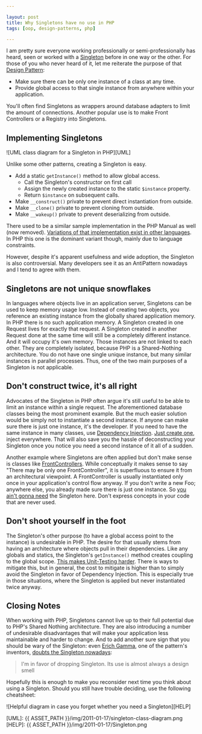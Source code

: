 ```yaml
---

layout: post
title: Why Singletons have no use in PHP
tags: [oop, design-patterns, php]

---
```


I am pretty sure everyone working professionally or semi-professionally has heard, seen or worked with a [Singleton][1] before in one way or the other. For those of you who never heard of it, let me reiterate the purpose of that [Design Pattern][2]:

- Make sure there can be only one instance of a class at any time.
- Provide global access to that single instance from anywhere within your application.

You'll often find Singletons as wrappers around database adapters to limit the amount of connections. Another popular use is to make Front Controllers or a Registry into Singletons.

## Implementing Singletons

![UML class diagram for a Singleton in PHP][UML]

Unlike some other patterns, creating a Singleton is easy.

- Add a static `getInstance()` method to allow global access.
  - Call the Singleton's constructor on first call
  - Assign the newly created instance to the static `$instance` property.
  - Return `$instance` on subsequent calls.
- Make `__construct()` private to prevent direct instantiation from outside.
- Make `__clone()` private to prevent cloning from outside.
- Make `__wakeup()` private to prevent deserializing from outside.

There used to be a similar sample implementation in the PHP Manual as well (now removed). [Variations of that implementation exist in other languages][3]. In PHP this one is the dominant variant though, mainly due to language constraints.

However, despite it's apparent usefulness and wide adoption, the Singleton is also controversial. Many developers see it as an AntiPattern nowadays and I tend to agree with them.

## Singletons are not unique snowflakes

In languages where objects live in an application server, Singletons can be used to keep memory usage low. Instead of creating two objects, you reference an existing instance from the globally shared application memory. In PHP there is no such application memory. A Singleton created in one Request lives for exactly that request. A Singleton created in another Request done at the same time will still be a completely different instance. And it will occupy it's own memory. Those instances are not linked to each other. They are completely isolated, because PHP is a Shared-Nothing architecture. You do not have one single unique instance, but many similar instances in parallel processes. Thus, one of the two main purposes of a Singleton is not applicable.

## Don't construct twice, it's all right

Advocates of the Singleton in PHP often argue it's still useful to be able to limit an instance within a single request. The aforementioned database classes being the most prominent example. But the much easier solution would be simply not to instantiate a second instance. If anyone can make sure there is just one instance, it's the developer. If you need to have the same instance in many classes, use [Dependency Injection][4]. [Just create one][5], inject everywhere. That will also save you the hassle of deconstructing your Singleton once you notice you need a second instance of it all of a sudden.

Another example where Singletons are often applied but don't make sense is classes like [FrontControllers][6]. While conceptually it makes sense to say "There may be only one FrontController", it is superfluous to ensure it from an architectural viewpoint. A FrontController is usually instantiated only once in your application's control flow anyway. If you don't write a new Foo; anywhere else, you already made sure there is just one instance. So [you ain't gonna need][7] the Singleton here. Don't express concepts in your code that are never used.

## Don't shoot yourself in the foot

The Singleton's other purpose (to have a global access point to the instance) is undesirable in PHP. The desire for that usually stems from having an architecture where objects pull in their dependencies. Like any globals and statics, the Singleton's `getInstance()` method creates coupling to the global scope. [This makes Unit-Testing harder][8]. There is ways to mitigate this, but in general, the cost to mitigate is higher than to simply avoid the Singleton in favor of Dependency Injection. This is especially true in those situations, where the Singleton is applied but never instantiated twice anyway.

## Closing Notes

When working with PHP, Singletons cannot live up to their full potential due to PHP's Shared Nothing architecture. They are also introducing a number of undesirable disadvantages that will make your application less maintainable and harder to change. And to add another sure sign that you should be wary of the Singleton: even [Erich Gamma][9], one of the pattern's inventors, [doubts the Singleton nowadays][10]:

> I'm in favor of dropping Singleton. Its use is almost always a design smell

Hopefully this is enough to make you reconsider next time you think about using a Singleton. Should you still have trouble deciding, use the following cheatsheet:

![Helpful diagram in case you forget whether you need a Singleton][HELP]

[1]: https://secure.wikimedia.org/wikipedia/en/wiki/Singleton_pattern
[2]: https://secure.wikimedia.org/wikipedia/en/wiki/Design_pattern_%28computer_science%29
[3]: https://secure.wikimedia.org/wikibooks/en/wiki/Computer_Science_Design_Patterns/Singleton
[4]: http://fabien.potencier.org/article/11/what-is-dependency-injection
[5]: http://butunclebob.com/ArticleS.UncleBob.SingletonVsJustCreateOne
[6]: http://martinfowler.com/eaaCatalog/frontController.html
[7]: https://secure.wikimedia.org/wikipedia/en/wiki/You_ain%27t_gonna_need_it
[8]: http://sebastian-bergmann.de/archives/882-Testing-Code-That-Uses-Singletons.html
[9]: https://secure.wikimedia.org/wikipedia/en/wiki/Erich_Gamma
[10]: http://www.informit.com/articles/printerfriendly.aspx?p=1404056
[UML]: {{ ASSET_PATH }}/img/2011-01-17/singleton-class-diagram.png
[HELP]: {{ ASSET_PATH }}/img/2011-01-17/Singleton.png